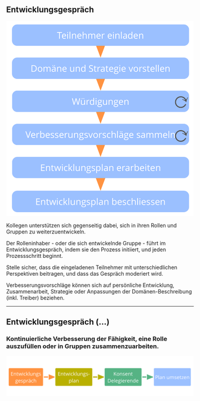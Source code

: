 ## Entwicklungsgespräch

![right,fit](img/process/peer-review.png)

Kollegen unterstützen sich gegenseitig dabei, sich in ihren Rollen und Gruppen zu weiterzuentwickeln.

Der Rolleninhaber - oder die sich entwickelnde Gruppe - führt im Entwicklungsgespräch, indem sie den Prozess initiiert, und jeden Prozessschritt beginnt.

Stelle sicher, dass die eingeladenen Teilnehmer mit unterschiedlichen Perspektiven beitragen, und dass das Gespräch moderiert wird.

Verbesserungsvorschläge können sich auf persönliche Entwicklung, Zusammenarbeit, Strategie oder Anpassungen der Domänen-Beschreibung (inkl. Treiber) beziehen.

* * *

## Entwicklungsgespräch (…)

### Kontinuierliche Verbesserung der Fähigkeit, eine Rolle auszufüllen oder in Gruppen zusammenzuarbeiten.

![inline,fit](img/evolution/development-process.png)
